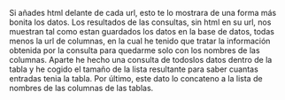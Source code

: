 Si añades html delante de cada url, esto te lo mostrara de una forma más bonita los datos.
Los resultados de las consultas, sin html en su url, nos muestran tal como estan guardados los datos en la base de datos, todas menos la url de columnas, en la cual he tenido que tratar la información obtenida por la consulta para quedarme solo con los nombres de las columnas. Aparte he hecho una consulta de todoslos datos dentro de la tabla y he cogido el tamaño de la lista resultante para saber cuantas entradas tenia la tabla. Por último, este dato lo concateno a la lista de nombres de las columnas de las tablas.
